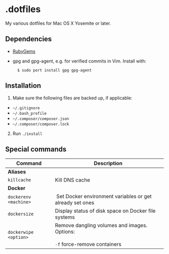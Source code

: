 # .dotfiles

My various dotfiles for Mac OS X Yosemite or later.

## Dependencies

- [RubyGems](https://rubygems.org/pages/download)
- gpg and gpg-agent, e.g. for verified commits in Vim. Install with:

        $ sudo port install gpg gpg-agent

## Installation

1. Make sure the following files are backed up, if applicable:
  - `~/.gitignore`
  - `~/.bash_profile`
  - `~/.composer/composer.json`
  - `~/.composer/composer.lock`
2. Run `./install`

## Special commands

| Command               | Description                                                                      |
| ---------             | -----                                                                            |
| __Aliases__           |                                                                                  |
| `killcache`           | Kill DNS cache                                                                   |  
| __Docker__            |                                                                                  |
| `dockerenv <machine>` |  Set Docker environment variables or get already set ones                        |
| `dockersize`          | Display status of disk space on Docker file systems                              |
| `dockerwipe <option>` | Remove dangling volumes and images. Options:<br><br>`-f` force-remove containers |
